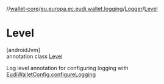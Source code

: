 //[wallet-core](../../../../index.md)/[eu.europa.ec.eudi.wallet.logging](../../index.md)/[Logger](../index.md)/[Level](index.md)

# Level

[androidJvm]\
annotation class [Level](index.md)

Log level annotation for configuring logging
with [EudiWalletConfig.configureLogging](../../../eu.europa.ec.eudi.wallet/-eudi-wallet-config/configure-logging.md)

